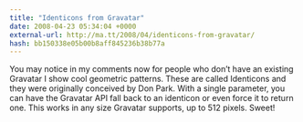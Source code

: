 ```yaml
---
title: "Identicons from Gravatar"
date: 2008-04-23 05:34:04 +0000
external-url: http://ma.tt/2008/04/identicons-from-gravatar/
hash: bb150338e05b00b8aff845236b38b77a
---
```


You may notice in my comments now for people who don’t have an existing Gravatar I show cool geometric patterns. These are called Identicons and they were originally conceived by Don Park. With a single parameter, you can have the Gravatar API fall back to an identicon or even force it to return one. This works in any size Gravatar supports, up to 512 pixels. Sweet!

